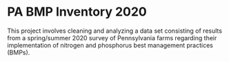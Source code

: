 # PA BMP Inventory 2020

This project involves cleaning and analyzing a data set consisting of results from a spring/summer 2020 survey of Pennsylvania farms regarding their implementation of nitrogen and phosphorus best management practices (BMPs).
